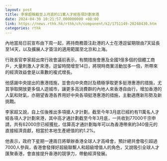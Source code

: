 ```yaml
---
layout: post
title: 李家超稱截至上月底約11萬人才經各項計劃來港
date: 2024-04-30 10:21:57.000000000 +08:00
link: https://news.rthk.hk/rthk/ch/component/k2/1751149-20240430.htm
categories: rthk
---
```


內地當局日前宣布由下周一起，將持商務簽注赴港的人士在港逗留期限由7天延長至14天，以及擴展人才簽注的適用範圍至北京和上海。

行政長官李家超出席行政會議前表示，有關措施會惠及全國1億多個的個體工商戶，大量刺激人才來港，逗留時間增至14日，將現時商業活動加多一倍，所帶來的經濟效益會是以乘數的複式增長。

他感謝中央提出的惠港措施，並會向中央商討及積極爭取更多挺港惠港的措施，尤其爭取開放更多個人遊城市，讓更多高消費群的內地人來香港自由行，增加香港的人氣和財氣，亦期望香港各界用好中央各項挺港惠港的措施，主動適應新形勢及新挑戰。

李家超又說，自上任後推出多項搶人才計劃，截至今年3月底已經約有11萬名人才經各項人才計劃來港，其中高才通計劃截至今年3月底，一共收到77000千宗申請，共有62000宗已經獲批，估算高才通計劃每年可以為香港帶來約340億元的直接經濟貢獻，相當於本地生產總值的約1.2%。

他表示，政府下星期一連兩日將舉辦香港全球人才高峰會，預計總共會吸引超過7000人參與，香港會發揮好超級聯繫人和超級增值人的角色，又說吸引全球人才匯聚香港，會直接提升香港的競爭力，帶動經濟發展。
